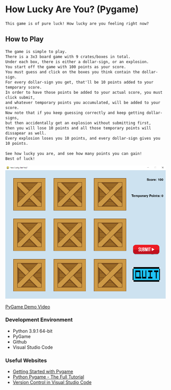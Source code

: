 # How Lucky Are You? (Pygame)
    This game is of pure luck! How lucky are you feeling right now?
## How to Play
    The game is simple to play.
    There is a 3x3 board game with 9 crates/boxes in total. 
    Under each box, there is either a dollar-sign, or an explosion.
    You start off the game with 100 points as your score.
    You must guess and click on the boxes you think contain the dollar-sign.
    For every dollar-sign you get, that'll be 10 points added to your temporary score. 
    In order to have those points be added to your actual score, you must click submit, 
    and whatever temporary points you accumulated, will be added to your score.
    Now note that if you keep guessing correctly and keep getting dollar-signs, 
    but then accidentally get an explosion without submitting first, 
    then you will lose 10 points and all those temporary points will dissapear as well.
    Every explosion loses you 10 points, and every dollar-sign gives you 10 points.

    See how lucky you are, and see how many points you can gain!
    Best of luck!
![Screenshot of Lucky Game](images\lucky_game.PNG)

[PyGame Demo Video](https://youtu.be/zm1oFaHwD94)

### Development Environment

* Python 3.9.1 64-bit
* PyGame
* Github
* Visual Studio Code


### Useful Websites

* [Getting Started with Pygame](https://www.pygame.org/wiki/GettingStarted)
* [Python Pygame - The Full Tutorial](https://coderslegacy.com/python/python-pygame-tutorial/)
* [Version Control in Visual Studio Code](https://code.visualstudio.com/docs/editor/versioncontrol)
